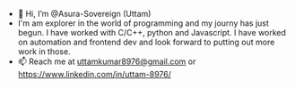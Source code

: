 - 👋 Hi, I’m @Asura-Sovereign (Uttam)
- I'm am explorer in the world of programming and my journy has just begun. I have worked with C/C++, python and Javascript. I have worked on automation and frontend dev and look forward to putting out more work in those.
- 📫 Reach me at uttamkumar8976@gmail.com or https://www.linkedin.com/in/uttam-8976/

<!---
Asura-Sovereign/Asura-Sovereign is a ✨ special ✨ repository because its `README.md` (this file) appears on your GitHub profile.
You can click the Preview link to take a look at your changes.
--->

